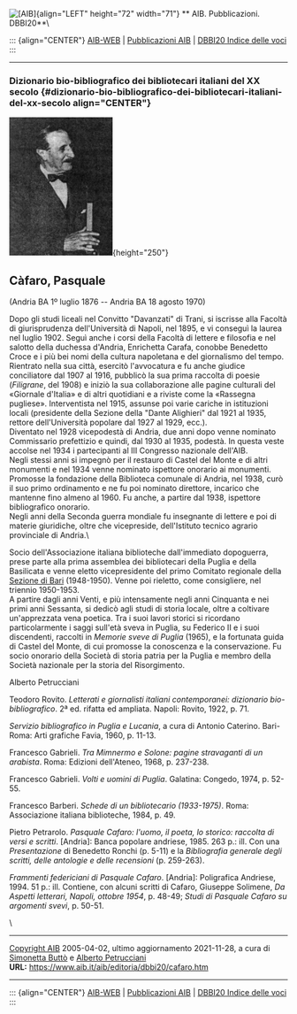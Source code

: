 ![\[AIB\]](/aib/wi/aibv72.gif){align="LEFT" height="72" width="71"}
** AIB. Pubblicazioni. DBBI20**\

::: {align="CENTER"}
[AIB-WEB](/) \| [Pubblicazioni AIB](/pubblicazioni/) \| [DBBI20 Indice
delle voci](dbbi20.htm)
:::

------------------------------------------------------------------------

### Dizionario bio-bibliografico dei bibliotecari italiani del XX secolo {#dizionario-bio-bibliografico-dei-bibliotecari-italiani-del-xx-secolo align="CENTER"}

![\[Ritratto\]](cafaro.gif){height="250"}

## Càfaro, Pasquale

(Andria BA 1º luglio 1876 -- Andria BA 18 agosto 1970)

Dopo gli studi liceali nel Convitto \"Davanzati\" di Trani, si iscrisse
alla Facoltà di giurisprudenza dell\'Università di Napoli, nel 1895, e
vi conseguì la laurea nel luglio 1902. Seguì anche i corsi della Facoltà
di lettere e filosofia e nel salotto della duchessa d\'Andria,
Enrichetta Carafa, conobbe Benedetto Croce e i più bei nomi della
cultura napoletana e del giornalismo del tempo.\
Rientrato nella sua città, esercitò l\'avvocatura e fu anche giudice
conciliatore dal 1907 al 1916, pubblicò la sua prima raccolta di poesie
(*Filigrane*, del 1908) e iniziò la sua collaborazione alle pagine
culturali del «Giornale d\'Italia» e di altri quotidiani e a riviste
come la «Rassegna pugliese». Interventista nel 1915, assunse poi varie
cariche in istituzioni locali (presidente della Sezione della \"Dante
Alighieri\" dal 1921 al 1935, rettore dell\'Università popolare dal 1927
al 1929, ecc.).\
Diventato nel 1928 vicepodestà di Andria, due anni dopo venne nominato
Commissario prefettizio e quindi, dal 1930 al 1935, podestà. In questa
veste accolse nel 1934 i partecipanti al III Congresso nazionale
dell\'AIB.\
Negli stessi anni si impegnò per il restauro di Castel del Monte e di
altri monumenti e nel 1934 venne nominato ispettore onorario ai
monumenti.\
Promosse la fondazione della Biblioteca comunale di Andria, nel 1938,
curò il suo primo ordinamento e ne fu poi nominato direttore, incarico
che mantenne fino almeno al 1960. Fu anche, a partire dal 1938,
ispettore bibliografico onorario.\
Negli anni della Seconda guerra mondiale fu insegnante di lettere e poi
di materie giuridiche, oltre che vicepreside, dell\'Istituto tecnico
agrario provinciale di Andria.\

Socio dell\'Associazione italiana biblioteche dall\'immediato
dopoguerra, prese parte alla prima assemblea dei bibliotecari della
Puglia e della Basilicata e venne eletto vicepresidente del primo
Comitato regionale della [Sezione di Bari](/aib/stor/sezioni/pug.htm)
(1948-1950). Venne poi rieletto, come consigliere, nel triennio
1950-1953.\
A partire dagli anni Venti, e più intensamente negli anni Cinquanta e
nei primi anni Sessanta, si dedicò agli studi di storia locale, oltre a
coltivare un\'apprezzata vena poetica. Tra i suoi lavori storici si
ricordano particolarmente i saggi sull\'età sveva in Puglia, su Federico
II e i suoi discendenti, raccolti in *Memorie sveve di Puglia* (1965), e
la fortunata guida di Castel del Monte, di cui promosse la conoscenza e
la conservazione. Fu socio onorario della Società di storia patria per
la Puglia e membro della Società nazionale per la storia del
Risorgimento.

Alberto Petrucciani

Teodoro Rovito. *Letterati e giornalisti italiani contemporanei:
dizionario bio-bibliografico*. 2ª ed. rifatta ed ampliata. Napoli:
Rovito, 1922, p. 71.

*Servizio bibliografico in Puglia e Lucania*, a cura di Antonio
Caterino. Bari-Roma: Arti grafiche Favia, 1960, p. 11-13.

Francesco Gabrieli. *Tra Mimnermo e Solone: pagine stravaganti di un
arabista*. Roma: Edizioni dell\'Ateneo, 1968, p. 237-238.

Francesco Gabrieli. *Volti e uomini di Puglia*. Galatina: Congedo, 1974,
p. 52-55.

Francesco Barberi. *Schede di un bibliotecario (1933-1975)*. Roma:
Associazione italiana biblioteche, 1984, p. 49.

Pietro Petrarolo. *Pasquale Cafaro: l\'uomo, il poeta, lo storico:
raccolta di versi e scritti*. \[Andria\]: Banca popolare andriese, 1985.
263 p.: ill. Con una *Presentazione* di Benedetto Ronchi (p. 5-11) e la
*Bibliografia generale degli scritti, delle antologie e delle
recensioni* (p. 259-263).

*Frammenti federiciani di Pasquale Cafaro*. \[Andria\]: Poligrafica
Andriese, 1994. 51 p.: ill. Contiene, con alcuni scritti di Cafaro,
Giuseppe Solimene, *Da Aspetti letterari, Napoli, ottobre 1954*, p.
48-49; *Studi di Pasquale Cafaro su argomenti svevi*, p. 50-51.

\

------------------------------------------------------------------------

[Copyright AIB](/su-questo-sito/dichiarazione-di-copyright-aib-web/)
2005-04-02, ultimo aggiornamento 2021-11-28, a cura di [Simonetta
Buttò](/aib/redazione3.htm) e [Alberto
Petrucciani](/su-questo-sito/redazione-aib-web/)\
**URL:** https://www.aib.it/aib/editoria/dbbi20/cafaro.htm

------------------------------------------------------------------------

::: {align="CENTER"}
[AIB-WEB](/) \| [Pubblicazioni AIB](/pubblicazioni/) \| [DBBI20 Indice
delle voci](dbbi20.htm)
:::
